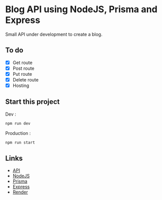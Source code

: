 # Blog API using NodeJS, Prisma and Express

Small API under development to create a blog.

## To do

-   [x] Get route
-   [x] Post route
-   [x] Put route
-   [x] Delete route
-   [x] Hosting

## Start this project

Dev :

```bash
npm run dev
```

Production :

```bash
npm run start
```

## Links

-   [API](https://api-blog-janh.onrender.com/)
-   [NodeJS](https://nodejs.org/en/)
-   [Prisma](https://www.prisma.io/)
-   [Express](https://expressjs.com/fr/)
-   [Render](https://render.com)
